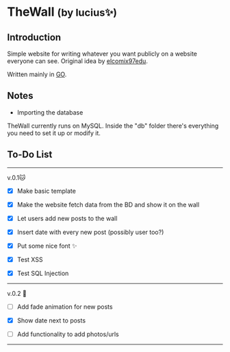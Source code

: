 # TheWall <small>(by lucius✨)</small>

## Introduction

Simple website for writing whatever you want publicly on a website everyone can see. Original idea by [elcomix97edu](https://github.com/elcomix97edu/thewall).

Written mainly in [GO](https://golang.org/).


## Notes
   
  * Importing the database
  
  TheWall currently runs on MySQL. Inside the "db" folder there's everything you need to set it up or modify it.


## To-Do List

***

v.0.1🐱‍

- [x] Make basic template

- [x] Make the website fetch data from the BD and show it on the wall

- [x] Let users add new posts to the wall

- [x] Insert date with every new post (possibly user too?)

- [x] Put some nice font ✨

- [x] Test XSS

- [x] Test SQL Injection

***

v.0.2 🧙

- [ ] Add fade animation for new posts

- [x] Show date next to posts

- [ ] Add functionality to add photos/urls

***





